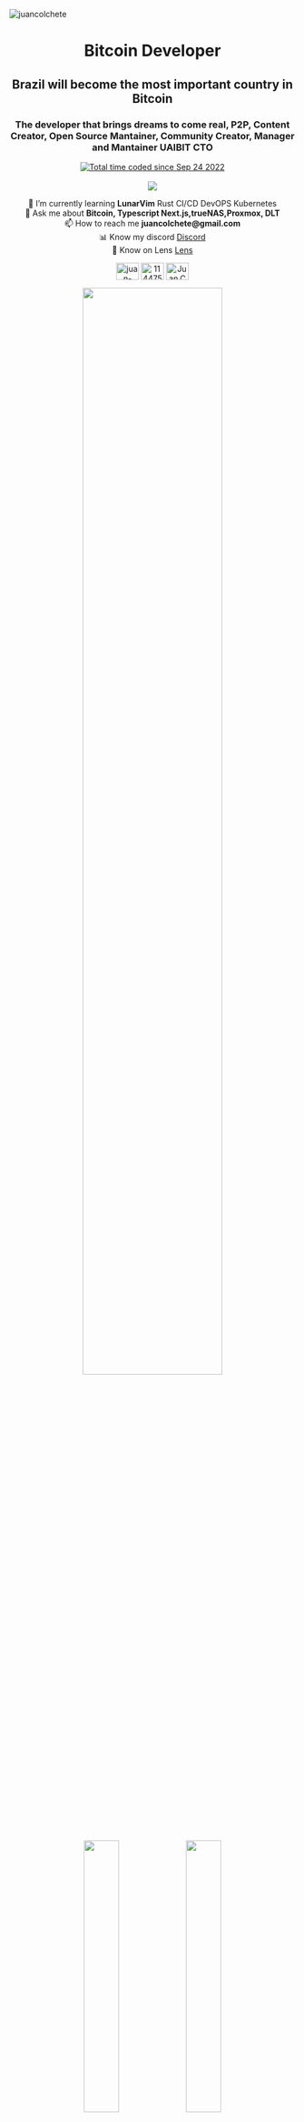 <p align="left"> <img src="https://user-images.githubusercontent.com/38388534/205455214-9f0b9fd7-32a9-4deb-801a-8b31a80a5558.png" alt="juancolchete" /> </p>


<h1 align="center">Bitcoin Developer</h1>
<h2 align="center">Brazil will become the most important country in Bitcoin</h2>
<h3 align="center">The developer that brings dreams to come real, P2P, Content Creator, Open Source Mantainer, Community Creator, Manager and Mantainer UAIBIT CTO</h3>

<p align="center"> 
<a href="https://wakatime.com/@1ea8aa8a-1462-4ae3-932a-425cac8a39a0"><img src="https://wakatime.com/badge/user/1ea8aa8a-1462-4ae3-932a-425cac8a39a0.svg" alt="Total time coded since Sep 24 2022" /></a><br/><br/>
<img src="https://github-trophies.vercel.app/?username=juancolchete&theme=gitdimmed"/>
<br/>
<p align="center"> 
📔 I’m currently learning <b>LunarVim</b> Rust CI/CD DevOPS Kubernetes <br/> 
💬 Ask me about <b>Bitcoin, Typescript Next.js,trueNAS,Proxmox, DLT</b><br/>
📫 How to reach me <b>juancolchete@gmail.com</b><br/>
📊 Know my discord <a href="https://discord.gg/MmxRHmPVkF">Discord</a><br/>
🌱 Know on Lens <a href="https://lenster.xyz/u/juancolchete">Lens</a>
</div>
<p align="center">
<a href="https://www.linkedin.com/in/juancolchete/" target="blank"><img align="center" src="https://raw.githubusercontent.com/rahuldkjain/github-profile-readme-generator/master/src/images/icons/Social/linked-in-alt.svg" alt="juan-colchete" height="30" width="40" /></a>
<a href="https://stackoverflow.com/users/11447524" target="blank"><img align="center" src="https://raw.githubusercontent.com/rahuldkjain/github-profile-readme-generator/master/src/images/icons/Social/stack-overflow.svg" alt="11447524" height="30" width="40" /></a>
<a href="https://discord.gg/CcZurY8vF6" target="blank"><img align="center" src="https://raw.githubusercontent.com/rahuldkjain/github-profile-readme-generator/master/src/images/icons/Social/discord.svg" alt="Juan.Colchete#2894" height="30" width="40" /></a>
</p>

<div align="center">
    <img width="70%" src="http://github-profile-summary-cards.vercel.app/api/cards/profile-details?username=juancolchete&theme=github_dark"/>
    <img width="35%" src="http://github-profile-summary-cards.vercel.app/api/cards/productive-time?username=vn7n24fzkq&theme=github_dark&utcOffset=-3"/>
    <img width="35%" src="http://github-profile-summary-cards.vercel.app/api/cards/most-commit-language?username=juancolchete&theme=github_dark"/>
</div>
<p align="center"><img src="https://bracket-streak-5n2pmsykl-juanudk.vercel.app/?user=juancolchete&theme=dark&background=0D1117&border=2E343B&border_radius=2.5" alt="juancolchete" width="70%" /></p>

<p align="center"><img src="https://github-readme-stats.vercel.app/api/wakatime?username=@juancolchete&layout=compact&theme=github_dark&border_color=2E343C&border_radius=2.5" alt="juancolchete" width="70%" /></p>

## Sponsors
[livecoins](livecoins.com)

## Commit worth
[Github worth](https://commitworth.vercel.app/dashboard/juancolchete)  
[Commit worth](https://commitworth.vercel.app/dashboard/juancolchete)

## Principles of Juan Colchete 
No time for excuses.
Nothing teaches more than pain.  
Who overcome entropy can achieve anything.  
Talk is easy show me the code!  
Promises are made to be respected.  
Respect is not about enforce.  
With enought time any problem can be solved.  
Right abstration is the half of a good solution.<!-- Easter egg -->  
Best solutions take some time.  
If I'm in, there's no half, I'm in completely.    
Freedom!  
Stay humble!
Think simple!  
Opensource is the key  
Before worry start doing it  
Effort by effort has no value.  
Provide options, don't make lame excuses.   Instead of excuses, provide options.  
Don't say it can't be done, explain what can be done.
Be near to people who aggregate.  
To avoid troubles in future set boundaries first.  
Big effort on plan, less effort and rework on do.  
Lower your expectations, do what need to be done and then you will arrive on peace.    
Live one day after another.    
Life is made of interest if you don't  know, be careful this could be harmful.   
Build is a high effort, destroy has no.  
Avoid poisonous conversations or you will be misunderstood.  
Not your keys not yoyr coins.  
Cryptography is self defense.  
Knowledge is the path.  
Don't tell anything that you don't want to be public.  
In Information war flood is an weapon.  
Life is not a strawberry.  
Take me to a place where no one else can go.  
Life has no control z, rm -rf or del, but you can rewrite.  
I play on hardcore.<img align="center" src="https://github.com/juancolchete/juancolchete/assets/38388534/573be4ee-99ec-4099-89f0-21d81f7eda59" alt="hardcore" height="25" width="25" />

404 => 200  
200 => 408  
200 => 200  
429 => 404
✅2 -> ✅4 -> ✅8 -> ✅16 -> ✅32 -> ✅64 -> ✅128 -> ✅256 -> ✅512 -> ✅1024 -> ⌛2048 ⏳
## GPG Keys
[Main key](https://github.com/juancolchete/juancolchete/blob/main/juancolchete.key)  
[Main PGP 4096 key](https://github.com/juancolchete/juancolchete/blob/main/CDAOjuanpub.pgp)
## Buy me a ☕
⚡ colchete@speed.app <br/>
🔗 bc1qyygs2y7upvw642226a8sg6c40hzyhv0esu383r  

# Opt Out
# 🐬AQUA User🐬
